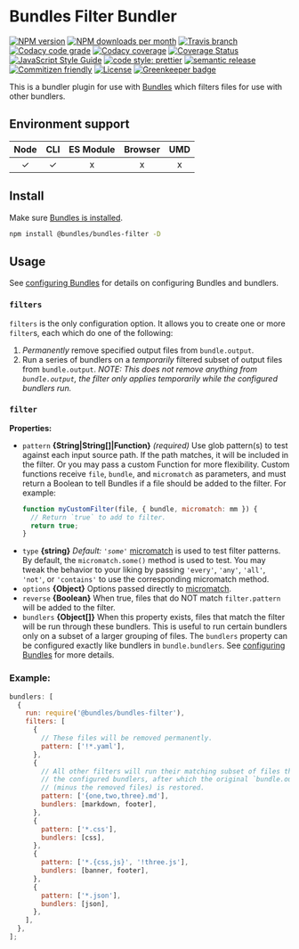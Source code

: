 # Bundles Filter Bundler

<!-- Shields. -->
<p>
    <!-- NPM version. -->
    <a href="https://www.npmjs.com/package/@bundles/bundles-filter"><img alt="NPM version" src="https://img.shields.io/npm/v/@bundles/bundles-filter.svg?style=flat-square"></a>
    <!-- NPM downloads/month. -->
    <a href="https://www.npmjs.com/package/@bundles/bundles-filter"><img alt="NPM downloads per month" src="https://img.shields.io/npm/dm/@bundles/bundles-filter.svg?style=flat-square"></a>
    <!-- Travis branch. -->
    <a href="https://github.com/brikcss/bundles-filter/tree/master"><img alt="Travis branch" src="https://img.shields.io/travis/rust-lang/rust/master.svg?style=flat-square&label=master"></a>
    <!-- Codacy. -->
    <a href="https://www.codacy.com/app/thezimmee/bundles-filter"><img alt="Codacy code grade" src="https://img.shields.io/codacy/grade/bc437a7cecb3437cab90793ba37a42e3/master.svg?style=flat-square"></a>
    <a href="https://www.codacy.com/app/thezimmee/bundles-filter"><img alt="Codacy coverage" src="https://img.shields.io/codacy/coverage/bc437a7cecb3437cab90793ba37a42e3/master.svg?style=flat-square"></a>
    <!-- Coveralls -->
    <a href='https://coveralls.io/github/brikcss/bundles-filter?branch=master'><img src='https://img.shields.io/coveralls/github/brikcss/bundles-filter/master.svg?style=flat-square' alt='Coverage Status' /></a>
    <!-- JS Standard style. -->
    <a href="https://standardjs.com"><img alt="JavaScript Style Guide" src="https://img.shields.io/badge/code_style-standard-brightgreen.svg?style=flat-square"></a>
    <!-- Prettier code style. -->
    <a href="https://prettier.io/"><img alt="code style: prettier" src="https://img.shields.io/badge/code_style-prettier-ff69b4.svg?style=flat-square"></a>
    <!-- Semantic release. -->
    <a href="https://github.com/semantic-release/semantic-release"><img alt="semantic release" src="https://img.shields.io/badge/%20%20%F0%9F%93%A6%F0%9F%9A%80-semantic--release-e10079.svg?style=flat-square"></a>
    <!-- Commitizen friendly. -->
    <a href="http://commitizen.github.io/cz-cli/"><img alt="Commitizen friendly" src="https://img.shields.io/badge/commitizen-friendly-brightgreen.svg?style=flat-square"></a>
    <!-- MIT License. -->
    <a href="https://choosealicense.com/licenses/mit/"><img alt="License" src="https://img.shields.io/npm/l/express.svg?style=flat-square"></a>
    <!-- Greenkeeper. -->
    <a href="https://greenkeeper.io/"><img src="https://badges.greenkeeper.io/brikcss/bundles-filter.svg?style=flat-square" alt="Greenkeeper badge"></a>
</p>

This is a bundler plugin for use with [Bundles](https://github.com/brikcss/bundles-core) which filters files for use with other bundlers.

## Environment support

| Node | CLI | ES Module | Browser | UMD |
| :--: | :-: | :-------: | :-----: | :-: |
|  ✓   |  ✓  |     x     |    x    |  x  |

## Install

Make sure [Bundles is installed](https://github.com/brikcss/bundles-core#install).

```sh
npm install @bundles/bundles-filter -D
```

## Usage

See [configuring Bundles](https://github.com/brikcss/bundles-core#configuration) for details on configuring Bundles and bundlers.

### `filters`

`filters` is the only configuration option. It allows you to create one or more `filter`s, each which do one of the following:

1. _Permanently_ remove specified output files from `bundle.output`.
2. Run a series of bundlers on a _temporarily_ filtered subset of output files from `bundle.output`. _NOTE: This does not remove anything from `bundle.output`, the filter only applies temporarily while the configured bundlers run._

### `filter`

**Properties:**

- `pattern` **{String|String[]|Function}** _(required)_ Use glob pattern(s) to test against each input source path. If the path matches, it will be included in the filter. Or you may pass a custom Function for more flexibility. Custom functions receive `file`, `bundle`, and `micromatch` as parameters, and must return a Boolean to tell Bundles if a file should be added to the filter. For example:
  ```js
  function myCustomFilter(file, { bundle, micromatch: mm }) {
    // Return `true` to add to filter.
    return true;
  }
  ```
- `type` **{string}** _Default: `'some'`_ [micromatch](https://github.com/micromatch/micromatch) is used to test filter patterns. By default, the `micromatch.some()` method is used to test. You may tweak the behavior to your liking by passing `'every'`, `'any'`, `'all'`, `'not'`, or `'contains'` to use the corresponding micromatch method.
- `options` **{Object}** Options passed directly to [micromatch](https://github.com/micromatch/micromatch).
- `reverse` **{Boolean}** When true, files that do NOT match `filter.pattern` will be added to the filter.
- `bundlers` **{Object[]}** When this property exists, files that match the filter will be run through these bundlers. This is useful to run certain bundlers only on a subset of a larger grouping of files. The `bundlers` property can be configured exactly like bundlers in `bundle.bundlers`. See [configuring Bundles](https://github.com/brikcss/bundles-core#configuration) for more details.

### Example:

```js
bundlers: [
  {
    run: require('@bundles/bundles-filter'),
    filters: [
      {
        // These files will be removed permanently.
        pattern: ['!*.yaml'],
      },
      {
        // All other filters will run their matching subset of files through
        // the configured bundlers, after which the original `bundle.output`
        // (minus the removed files) is restored.
        pattern: ['{one,two,three}.md'],
        bundlers: [markdown, footer],
      },
      {
        pattern: ['*.css'],
        bundlers: [css],
      },
      {
        pattern: ['*.{css,js}', '!three.js'],
        bundlers: [banner, footer],
      },
      {
        pattern: ['*.json'],
        bundlers: [json],
      },
    ],
  },
];
```
